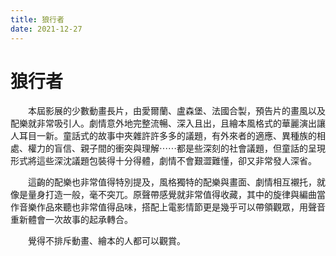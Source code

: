 ```yaml
---
title: 狼行者
date: 2021-12-27
---
```


# 狼行者
　　本屆影展的少數動畫長片，由愛爾蘭、盧森堡、法國合製，預告片的畫風以及配樂就非常吸引人。劇情意外地完整流暢、深入且出，且繪本風格式的華麗演出讓人耳目一新。童話式的故事中夾雜許許多多的議題，有外來者的適應、異種族的相處、權力的盲信、親子間的衝突與理解⋯⋯都是些深刻的社會議題，但童話的呈現形式將這些深沈議題包裝得十分得體，劇情不會艱澀難懂，卻又非常發人深省。

　　這齣的配樂也非常值得特別提及，風格獨特的配樂與畫面、劇情相互襯托，就像是量身打造一般，毫不突兀。原聲帶感覺就非常值得收藏，其中的旋律與編曲當作音樂作品來聽也非常值得品味，搭配上電影情節更是幾乎可以帶領觀眾，用聲音重新體會一次故事的起承轉合。

　　覺得不排斥動畫、繪本的人都可以觀賞。
